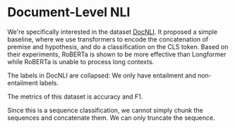 # Document-Level NLI

We're specifically interested in the dataset [DocNLI](https://arxiv.org/abs/2106.09449).
It proposed a simple baseline, where we use transformers to encode the concatenation of premise and hypothesis,
and do a classification on the CLS token.
Based on their experiments,
RoBERTa is shown to be more effective than Longformer while RoBERTa is unable to process long contexts.

The labels in DocNLI are collapsed: We only have entailment and non-entailment labels.

The metrics of this dataset is accuracy and F1.

Since this is a sequence classification, we cannot simply chunk the sequences and concatenate them.
We can only truncate the sequence.


